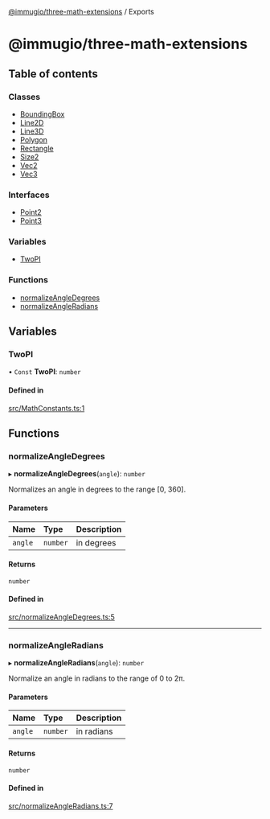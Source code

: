 [@immugio/three-math-extensions](README.md) / Exports

# @immugio/three-math-extensions

## Table of contents

### Classes

- [BoundingBox](classes/BoundingBox.md)
- [Line2D](classes/Line2D.md)
- [Line3D](classes/Line3D.md)
- [Polygon](classes/Polygon.md)
- [Rectangle](classes/Rectangle.md)
- [Size2](classes/Size2.md)
- [Vec2](classes/Vec2.md)
- [Vec3](classes/Vec3.md)

### Interfaces

- [Point2](interfaces/Point2.md)
- [Point3](interfaces/Point3.md)

### Variables

- [TwoPI](modules.md#twopi)

### Functions

- [normalizeAngleDegrees](modules.md#normalizeangledegrees)
- [normalizeAngleRadians](modules.md#normalizeangleradians)

## Variables

### TwoPI

• `Const` **TwoPI**: `number`

#### Defined in

[src/MathConstants.ts:1](https://github.com/Immugio/three-math-extensions/blob/be99bcc/src/MathConstants.ts#L1)

## Functions

### normalizeAngleDegrees

▸ **normalizeAngleDegrees**(`angle`): `number`

Normalizes an angle in degrees to the range [0, 360].

#### Parameters

| Name | Type | Description |
| :------ | :------ | :------ |
| `angle` | `number` | in degrees |

#### Returns

`number`

#### Defined in

[src/normalizeAngleDegrees.ts:5](https://github.com/Immugio/three-math-extensions/blob/be99bcc/src/normalizeAngleDegrees.ts#L5)

___

### normalizeAngleRadians

▸ **normalizeAngleRadians**(`angle`): `number`

Normalize an angle in radians to the range of 0 to 2π.

#### Parameters

| Name | Type | Description |
| :------ | :------ | :------ |
| `angle` | `number` | in radians |

#### Returns

`number`

#### Defined in

[src/normalizeAngleRadians.ts:7](https://github.com/Immugio/three-math-extensions/blob/be99bcc/src/normalizeAngleRadians.ts#L7)
